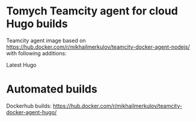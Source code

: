 # Tomych Teamcity agent for cloud Hugo builds

Teamcity agent image based on https://hub.docker.com/r/mikhailmerkulov/teamcity-docker-agent-nodejs/ with following additions:

Latest Hugo 

# Automated builds

Dockerhub builds: https://hub.docker.com/r/mikhailmerkulov/teamcity-docker-agent-hugo/
